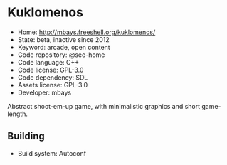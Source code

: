 # Kuklomenos

- Home: http://mbays.freeshell.org/kuklomenos/
- State: beta, inactive since 2012
- Keyword: arcade, open content
- Code repository: @see-home
- Code language: C++
- Code license: GPL-3.0
- Code dependency: SDL
- Assets license: GPL-3.0
- Developer: mbays

Abstract shoot-em-up game, with minimalistic graphics and short game-length.

## Building

- Build system: Autoconf

